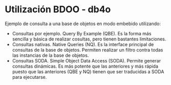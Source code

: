 # Utilización BDOO - db4o

Ejemplo de consulta a una base de objetos en modo embebido utilizando:

* Consultas por ejemplo. Query By Example (QBE). Es la forma más sencilla y básica de realizar cosultas, pero tienen bastantes limitaciones.
* Consultas nativas. Native Queries (NQ). Es la interface principal de consultas de la base de objetos. Permiten realizar un filtro contra todas las instancias de la base de objetos.
* Consultas SODA. Simple Object Data Access (SODA). Permite generar consultas dinámicas. Es más potente que las anteriores y más rápida puesto que las anteriores (QBE y NQ) tienen que ser traducidas a SODA para ejecutarse.


